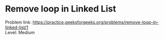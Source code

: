 # Remove loop in Linked List
Problem link: https://practice.geeksforgeeks.org/problems/remove-loop-in-linked-list/1 <br>
Level: Medium